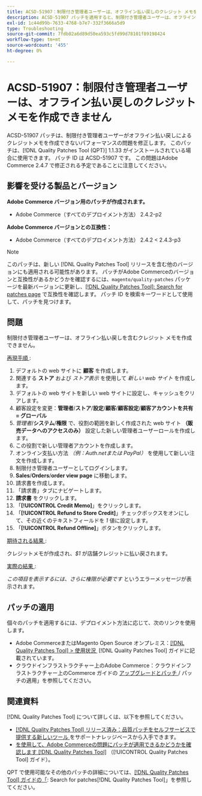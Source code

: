 ```yaml
---
title: ACSD-51907：制限付き管理者ユーザーは、オフライン払い戻しのクレジット メモを作成できません
description: ACSD-51907 パッチを適用すると、制限付き管理者ユーザーは、オフライン払い戻しではクレジットメモを作成できないAdobe Commerceの問題を修正できます。
exl-id: 1c44d99b-7633-4768-b7e7-332f3666a5d9
type: Troubleshooting
source-git-commit: 7fdb02a6d89d50ea593c5fd99d78101f89198424
workflow-type: tm+mt
source-wordcount: '455'
ht-degree: 0%

---
```


# ACSD-51907：制限付き管理者ユーザーは、オフライン払い戻しのクレジット メモを作成できません

ACSD-51907 パッチは、制限付き管理者ユーザーがオフライン払い戻しによるクレジットメモを作成できないパフォーマンスの問題を修正します。 このパッチは、[!DNL Quality Patches Tool (QPT)] 1.1.33 がインストールされている場合に使用できます。 パッチ ID は ACSD-51907 です。 この問題はAdobe Commerce 2.4.7 で修正される予定であることに注意してください。

## 影響を受ける製品とバージョン

**Adobe Commerce バージョン用のパッチが作成されます。**

* Adobe Commerce（すべてのデプロイメント方法） 2.4.2-p2

**Adobe Commerce バージョンとの互換性：**

* Adobe Commerce（すべてのデプロイメント方法） 2.4.2 &lt; 2.4.3-p3

>[!NOTE]
>
>このパッチは、新しい [!DNL Quality Patches Tool] リリースを含む他のバージョンにも適用される可能性があります。 パッチがAdobe Commerceのバージョンと互換性があるかどうかを確認するには、`magento/quality-patches` パッケージを最新バージョンに更新し、[[!DNL Quality Patches Tool]: Search for patches page](https://experienceleague.adobe.com/tools/commerce-quality-patches/index.html?lang=ja) で互換性を確認します。 パッチ ID を検索キーワードとして使用して、パッチを見つけます。

## 問題

制限付き管理者ユーザーは、オフライン払い戻しを含むクレジット メモを作成できません。

<u> 再現手順 </u>:

1. デフォルトの web サイトに **顧客** を作成します。
1. 関連する **ストア** および *ストア表示* を使用して *新しい web サイト* を作成します。
1. デフォルトの web サイトを新しい web サイトに設定し、キャッシュをクリアします。
1. 顧客設定を変更：**管理者**/**ストア**/**設定**/**顧客**/**顧客設定**/**顧客アカウントを共有= グローバル**
1. *管理者*/**システム**/**権限** で、役割の範囲を新しく作成された web サイト **（販売データへのアクセスのみ）** 設定した新しい管理者ユーザーロールを作成します。
1. この役割で新しい管理者アカウントを作成します。
1. オンライン支払い方法 *（例：Auth.netまたは PayPal）* を使用して新しい注文を作成します。
1. 制限付き管理者ユーザーとしてログインします。
1. **Sales**/**Orders**/**order view page** に移動します。
1. 請求書を作成します。
1. 「請求書」タブにナビゲートします。
1. **請求書** をクリックします。
1. 「**[!UICONTROL Credit Memo]**」をクリックします。
1. 「**[!UICONTROL Refund to Store Credit]**」チェックボックスをオンにして、その近くのテキストフィールドを *1* 値に設定します。
1. 「**[!UICONTROL Refund Offline]**」ボタンをクリックします。

<u> 期待される結果 </u>:

クレジットメモが作成され、*$1* が店舗クレジットに払い戻されます。

<u> 実際の結果 </u>:

*この項目を表示するには、さらに権限が必要です* というエラーメッセージが表示されます。

## パッチの適用

個々のパッチを適用するには、デプロイメント方法に応じて、次のリンクを使用します。

* Adobe CommerceまたはMagento Open Source オンプレミス：[[!DNL Quality Patches Tool] > 使用状況 &#x200B;](/help/tools/quality-patches-tool/usage.md) [!DNL Quality Patches Tool] ガイドに記載されています。
* クラウドインフラストラクチャー上のAdobe Commerce：クラウドインフラストラクチャー上のCommerce ガイドの [&#x200B; アップグレードとパッチ &#x200B;](https://experienceleague.adobe.com/docs/commerce-cloud-service/user-guide/develop/upgrade/apply-patches.html?lang=ja)/ パッチの適用」を参照してください。

## 関連資料

[!DNL Quality Patches Tool] について詳しくは、以下を参照してください。

* [[!DNL Quality Patches Tool]  リリース済み：品質パッチをセルフサービスで提供する新しいツール &#x200B;](https://experienceleague.adobe.com/ja/docs/commerce-operations/tools/quality-patches-tool/quality-patches-tool-to-self-serve-quality-patches) をサポートナレッジベースから入手できます。
* [&#x200B; を使用して、Adobe Commerceの問題にパッチが適用できるかどうかを確認します  [!DNL Quality Patches Tool]](/help/tools/quality-patches-tool/patches-available-in-qpt/check-patch-for-magento-issue-with-magento-quality-patches.md) （[!UICONTROL Quality Patches Tool] ガイド）。


QPT で使用可能なその他のパッチの詳細については、[[!DNL Quality Patches Tool] ガイドの「](https://experienceleague.adobe.com/tools/commerce-quality-patches/index.html?lang=ja): Search for patches[!DNL Quality Patches Tool]」を参照してください。

